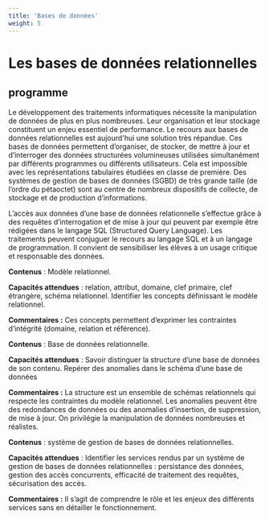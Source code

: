 ```yaml
---
title: 'Bases de données'
weight: 5
---
```


# Les bases de données relationnelles


## programme

Le développement des traitements informatiques nécessite la manipulation de
données de plus en plus nombreuses. Leur organisation et leur stockage
constituent un enjeu essentiel de performance.
Le recours aux bases de données relationnelles est aujourd'hui une solution
très répandue. Ces bases de données permettent d’organiser, de stocker, de
mettre à jour et d’interroger des données structurées volumineuses utilisées
simultanément par différents programmes ou différents utilisateurs. Cela est
impossible avec les représentations tabulaires étudiées en classe de première.
Des systèmes de gestion de bases de données (SGBD) de très grande taille
(de l’ordre du pétaoctet) sont au centre de nombreux dispositifs de collecte,
de stockage et de production d’informations.

L’accès aux données d’une base de données relationnelle s’effectue grâce à
des requêtes d’interrogation et de mise à jour qui peuvent par exemple être
rédigées dans le langage SQL (Structured Query Language). Les traitements
peuvent conjuguer le recours au langage SQL et à un langage de programmation.
Il convient de sensibiliser les élèves à un usage critique et responsable
des données.


**Contenus** : Modèle relationnel.

**Capacités attendues** : relation, attribut, domaine, clef primaire,
clef étrangère, schéma relationnel.
Identifier les concepts définissant le modèle relationnel.

**Commentaires :**
Ces concepts permettent d’exprimer les contraintes d’intégrité
(domaine, relation et référence).

**Contenus** : Base de données relationnelle.

**Capacités attendues** : Savoir distinguer la structure d’une base de données
de son contenu. Repérer des anomalies dans le schéma d’une base de données

**Commentaires :**
La structure est un ensemble de schémas relationnels qui respecte les
contraintes du modèle relationnel. Les anomalies peuvent être des redondances
de données ou des anomalies d’insertion, de suppression, de mise à jour.
On privilégie la manipulation de données nombreuses et réalistes.

**Contenus** : système de gestion de bases de données relationnelles.

**Capacités attendues** : Identifier les services rendus par un système de
gestion de bases de données relationnelles : persistance des données,
gestion des accès concurrents, efficacité de traitement des requêtes,
sécurisation des accès.

**Commentaires :**
Il s’agit de comprendre le rôle et les enjeux des différents services sans
en détailler le fonctionnement.
